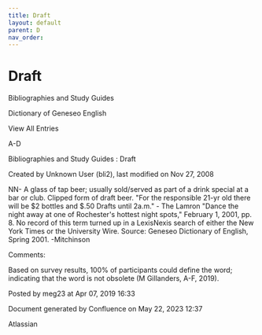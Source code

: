 ```yaml
---
title: Draft
layout: default
parent: D
nav_order:
---
```


# Draft

Bibliographies and Study Guides

Dictionary of Geneseo English

View All Entries

A-D

Bibliographies and Study Guides : Draft

Created by  Unknown User (bli2), last modified on Nov 27, 2008

NN- A glass of tap beer; usually sold/served as part of a drink special at a bar or club. Clipped form of draft beer. &quot;For the responsible 21-yr old there will be $2 bottles and $.50 Drafts until 2a.m.&quot; - The Lamron &quot;Dance the night away at one of Rochester's hottest night spots,&quot; February 1, 2001, pp. 8. No record of this term turned up in a LexisNexis search of either the New York Times or the University Wire. Source: Geneseo Dictionary of English, Spring 2001. -Mitchinson

Comments:

Based on survey results, 100% of participants could define the word; indicating that the word is not obsolete (M Gillanders, A-F, 2019).

Posted by meg23 at Apr 07, 2019 16:33

Document generated by Confluence on May 22, 2023 12:37

Atlassian
